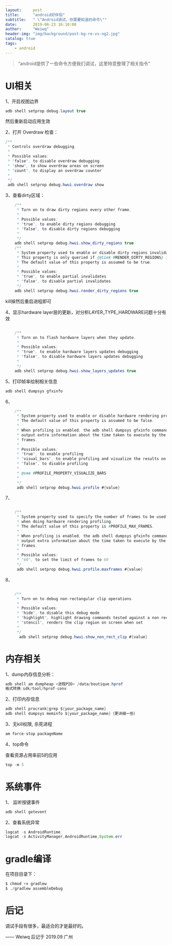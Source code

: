 ```yaml
---
layout:     post
title:      "android好伴侣"
subtitle:   " \"Android调试，你需要知道的命令\""
date:       2019-06-23 16:10:00
author:     "Weiwq"
header-img: "img/background/post-bg-re-vs-ng2.jpg"
catalog: true
tags:
    - android
---
```


> “android提供了一些命令方便我们调试，这里特意整理了相关指令“


# UI相关

1、开启视图边界

```java
adb shell setprop debug.layout true
```

然后重新启动应用生效


2、打开 Overdraw 检查：

```java
/**
 * Controls overdraw debugging.
 *
 * Possible values:
 * "false", to disable overdraw debugging
 * "show", to show overdraw areas on screen
 * "count", to display an overdraw counter
 *
 */
 adb shell setprop debug.hwui.overdraw show
```

3、查看dirty区域：

```java
	/**
     * Turn on to draw dirty regions every other frame.
     *
     * Possible values:
     * "true", to enable dirty regions debugging
     * "false", to disable dirty regions debugging
     *
     */
	adb shell setprop debug.hwui.show_dirty_regions true
	/**
     * System property used to enable or disable dirty regions invalidation.
     * This property is only queried if {@link #RENDER_DIRTY_REGIONS} is true.
     * The default value of this property is assumed to be true.
     *
     * Possible values:
     * "true", to enable partial invalidates
     * "false", to disable partial invalidates
     */
	adb shell setprop debug.hwui.render_dirty_regions true
```

kill掉然后重启进程即可

4、显示hardware layer层的更新，对分析LAYER_TYPE_HARDWARE问题十分有效

```java

    /**
     * Turn on to flash hardware layers when they update.
     *
     * Possible values:
     * "true", to enable hardware layers updates debugging
     * "false", to disable hardware layers updates debugging
     *
     */
	adb shell setprop debug.hwui.show_layers_updates true
```

5、打印帧率绘制相关信息

```java
adb shell dumpsys gfxinfo
```

6、

```java
    /**
     * System property used to enable or disable hardware rendering profiling.
     * The default value of this property is assumed to be false.
     *
     * When profiling is enabled, the adb shell dumpsys gfxinfo command will
     * output extra information about the time taken to execute by the last
     * frames.
     *
     * Possible values:
     * "true", to enable profiling
     * "visual_bars", to enable profiling and visualize the results on screen
     * "false", to disable profiling
     *
     * @see #PROFILE_PROPERTY_VISUALIZE_BARS
     *
     */
	 adb shell setprop debug.hwui.profile #{value}
```

7、

```java

    /**
     * System property used to specify the number of frames to be used
     * when doing hardware rendering profiling.
     * The default value of this property is #PROFILE_MAX_FRAMES.
     *
     * When profiling is enabled, the adb shell dumpsys gfxinfo command will
     * output extra information about the time taken to execute by the last
     * frames.
     *
     * Possible values:
     * "60", to set the limit of frames to 60
     */
     adb shell setprop debug.hwui.profile.maxframes #{value}
```

8、

```java

    /**
     * Turn on to debug non-rectangular clip operations.
     *
     * Possible values:
     * "hide", to disable this debug mode
     * "highlight", highlight drawing commands tested against a non-rectangular clip
     * "stencil", renders the clip region on screen when set
     *
     */
	  adb shell setprop debug.hwui.show_non_rect_clip #{value}
```
# 内存相关


1、dump内存信息分析：

```java
adb shell am dumpheap <进程PID> /data/boutique.hprof
格式转换:sdk/tool/hprof-conv
```

2、打印内存信息

```java
adb shell procrank|grep ${your_package_name}
adb shell dumpsys meminfo ${your_package_name}（更详细一些）
```
3、无kill权限, 杀死进程

```java
am force-stop packageName
```

4、top命令

查看资源占用率前5的应用

```java
top -m 5
```

# 系统事件

1、 监听按键事件

```java
adb shell getevent 
```
2、查看系统异常

```java
logcat -s AndroidRuntime
logcat -s ActivityManager,AndroidRuntime,System.err
```
# gradle编译

在项目目录下：

```java
$ chmod +x gradlew
$ ./gradlew assembleDebug
```


# 后记

调试手段有很多，最适合的才是最好的。


—— Weiwq 后记于 2019.09 广州

